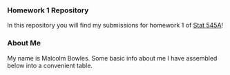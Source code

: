 ### Homework 1 Repository

In this repository you will find my submissions for homework 1 of [Stat 545A](stat545.com)!


### About Me

My name is Malcolm Bowles. Some basic info about me I have assembled below into a convenient table.
